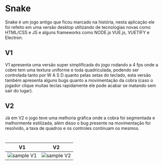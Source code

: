 # Snake
 Snake é um jogo antigo que ficou marcado na história, nesta aplicação ele foi refeito em uma versão desktop utilizando de tecnologias novas como HTML/CSS e JS e alguns frameworks como NODE.js VUE.js, VUETIFY e Electron.
 
## V1
 V1 apresenta uma versão super simplificada do jogo rodando a 4 fps onde a cobre tem uma textura uniforme e toda quadriculada, podendo ser controlada tanto por W A S D quanto pelas setas do teclado, esta versão também apresenta alguns bugs quanto a movimentação da cobra (caso o jogador clique muitas teclas rapidamente ele pode acabar se matando sem sair do lugar).

## V2
 Já em V2 o jogo teve uma melhoria gráfica onde a cobra foi segmentada e melhormente estilizada, além disso o bug presente na movimentação foi resolvido, a taxa de quadros e os controles continuam os mesmos.

# 
|V1|V2|
| --- | --- |
| ![sample V1](https://i.imgur.com/gfl6tx1.gif) | ![sample V2](https://i.imgur.com/2c8aNbY.gif) |
